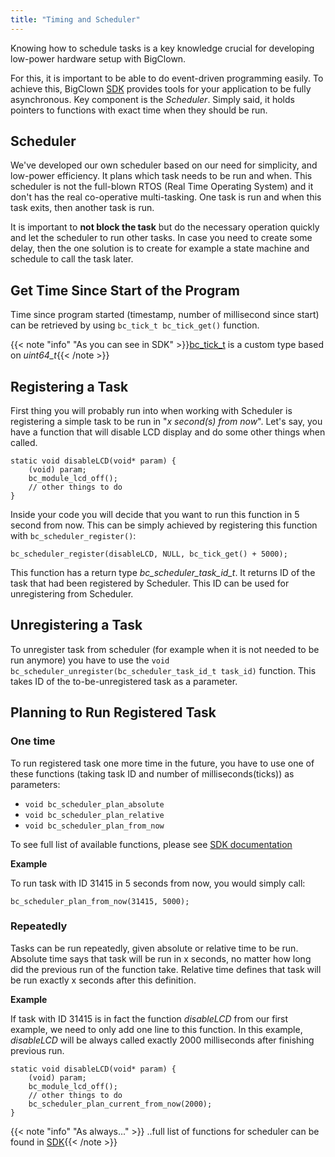 ```yaml
---
title: "Timing and Scheduler"
---
```


Knowing how to schedule tasks is a key knowledge crucial for developing low-power hardware setup with BigClown.

For this, it is important to be able to do event-driven programming easily. To achieve this, BigClown [SDK](https://sdk.bigclown.com) provides tools for your application to be fully asynchronous. Key component is the *Scheduler*. Simply said, it holds pointers to functions with exact time when they should be run.

## Scheduler

We've developed our own scheduler based on our need for simplicity, and low-power efficiency. It plans which task needs to be run and when. This scheduler is not the full-blown RTOS (Real Time Operating System) and it don't has the real co-operative multi-tasking. One task is run and when this task exits, then another task is run.

It is important to **not block the task** but do the necessary operation quickly and let the scheduler to run other tasks. In case you need to create some delay, then the one solution is to create for example a state machine and schedule to call the task later.

## Get Time Since Start of the Program
Time since program started (timestamp, number of millisecond since start) can be retrieved by using
`bc_tick_t bc_tick_get()` function.

{{< note "info" "As you can see in SDK" >}}[bc_tick_t](https://sdk.bigclown.com/group__bc__tick.html#gabd224c28866c49d86f5d33cae606bbe0) is a custom type based on *uint64_t*{{< /note >}}


## Registering a Task
First thing you will probably run into when working with Scheduler is registering a simple task to be run in "*x second(s) from now*". Let's say, you have a function that will disable LCD display and do some other things when called.

```
static void disableLCD(void* param) {
    (void) param;
    bc_module_lcd_off();
    // other things to do
}
```

Inside your code you will decide that you want to run this function in 5 second from now. This can be simply achieved by registering this function with ```bc_scheduler_register()```:
```
bc_scheduler_register(disableLCD, NULL, bc_tick_get() + 5000);
```

This function has a return type *bc_scheduler_task_id_t*. It returns ID of the task that had been registered by Scheduler. This ID can be used for unregistering from Scheduler.


## Unregistering a Task
To unregister task from scheduler (for example when it is not needed to be run anymore) you have to use the ```void bc_scheduler_unregister(bc_scheduler_task_id_t task_id)``` function. This takes ID of the to-be-unregistered task as a parameter.


## Planning to Run Registered Task
### One time
To run registered task one more time in the future, you have to use one of these functions (taking task ID and number of milliseconds(ticks)) as parameters:

- `void bc_scheduler_plan_absolute`
- `void bc_scheduler_plan_relative`
- `void bc_scheduler_plan_from_now`

To see full list of available functions, please see [SDK documentation](https://sdk.bigclown.com/group__bc__scheduler.html)

**Example**

To run task with ID 31415 in 5 seconds from now, you would simply call:
```
bc_scheduler_plan_from_now(31415, 5000);
```

### Repeatedly
Tasks can be run repeatedly, given absolute or relative time to be run. Absolute time says that task will be run in x seconds, no matter how long did the previous run of the function take. Relative time defines that task will be run exactly x seconds after this definition.

**Example**

If task with ID 31415 is in fact the function *disableLCD* from our first example, we need to only add one line to this function. In this example, *disableLCD* will be always called exactly 2000 milliseconds after finishing previous run.
```
static void disableLCD(void* param) {
    (void) param;
    bc_module_lcd_off();
    // other things to do
    bc_scheduler_plan_current_from_now(2000);
}
```


{{< note "info" "As always..." >}}
..full list of functions for scheduler can be found in [SDK](https://sdk.bigclown.com/group__bc__scheduler.html){{< /note >}}
